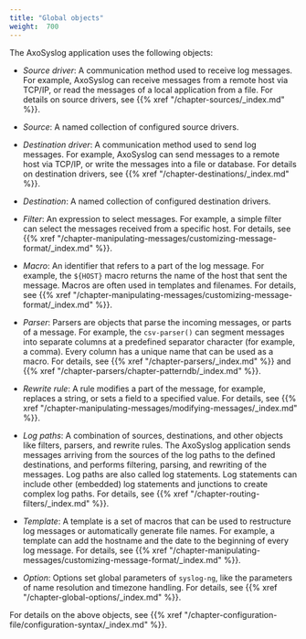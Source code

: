 ```yaml
---
title: "Global objects"
weight:  700
---
```

<!-- DISCLAIMER: This file is based on the syslog-ng Open Source Edition documentation https://github.com/balabit/syslog-ng-ose-guides/commit/2f4a52ee61d1ea9ad27cb4f3168b95408fddfdf2 and is used under the terms of The syslog-ng Open Source Edition Documentation License. The file has been modified by Axoflow. -->

The AxoSyslog application uses the following objects:

  - *Source driver*: A communication method used to receive log messages. For example, AxoSyslog can receive messages from a remote host via TCP/IP, or read the messages of a local application from a file. For details on source drivers, see {{% xref "/chapter-sources/_index.md" %}}.

  - *Source*: A named collection of configured source drivers.

  - *Destination driver*: A communication method used to send log messages. For example, AxoSyslog can send messages to a remote host via TCP/IP, or write the messages into a file or database. For details on destination drivers, see {{% xref "/chapter-destinations/_index.md" %}}.

  - *Destination*: A named collection of configured destination drivers.

  - *Filter*: An expression to select messages. For example, a simple filter can select the messages received from a specific host. For details, see {{% xref "/chapter-manipulating-messages/customizing-message-format/_index.md" %}}.

  - *Macro*: An identifier that refers to a part of the log message. For example, the `${HOST}` macro returns the name of the host that sent the message. Macros are often used in templates and filenames. For details, see {{% xref "/chapter-manipulating-messages/customizing-message-format/_index.md" %}}.

  - *Parser*: Parsers are objects that parse the incoming messages, or parts of a message. For example, the `csv-parser()` can segment messages into separate columns at a predefined separator character (for example, a comma). Every column has a unique name that can be used as a macro. For details, see {{% xref "/chapter-parsers/_index.md" %}} and {{% xref "/chapter-parsers/chapter-patterndb/_index.md" %}}.

  - *Rewrite rule*: A rule modifies a part of the message, for example, replaces a string, or sets a field to a specified value. For details, see {{% xref "/chapter-manipulating-messages/modifying-messages/_index.md" %}}.

  - *Log paths*: A combination of sources, destinations, and other objects like filters, parsers, and rewrite rules. The AxoSyslog application sends messages arriving from the sources of the log paths to the defined destinations, and performs filtering, parsing, and rewriting of the messages. Log paths are also called log statements. Log statements can include other (embedded) log statements and junctions to create complex log paths. For details, see {{% xref "/chapter-routing-filters/_index.md" %}}.

  - *Template*: A template is a set of macros that can be used to restructure log messages or automatically generate file names. For example, a template can add the hostname and the date to the beginning of every log message. For details, see {{% xref "/chapter-manipulating-messages/customizing-message-format/_index.md" %}}.

  - *Option*: Options set global parameters of `syslog-ng`, like the parameters of name resolution and timezone handling. For details, see {{% xref "/chapter-global-options/_index.md" %}}.

For details on the above objects, see {{% xref "/chapter-configuration-file/configuration-syntax/_index.md" %}}.
